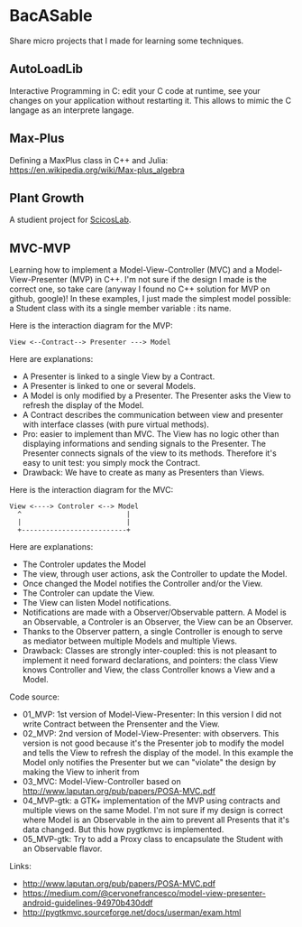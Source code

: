 # BacASable

Share micro projects that I made for learning some techniques.

## AutoLoadLib

Interactive Programming in C: edit your C code at runtime, see your changes on your application without restarting it.
This allows to mimic the C langage as an interprete langage.

## Max-Plus

Defining a MaxPlus class in C++ and Julia:
https://en.wikipedia.org/wiki/Max-plus_algebra

## Plant Growth

A studient project for [ScicosLab](http://www.scicoslab.org/).

## MVC-MVP

Learning how to implement a Model-View-Controller (MVC) and a Model-View-Presenter (MVP) in C++. I'm not sure if the design I made is the correct one, so take care (anyway I found no C++ solution for MVP on github, google)! In these examples, I just made the simplest model possible: a Student class with its a single member variable : its name.

Here is the interaction diagram for the MVP:

```
View <--Contract--> Presenter ---> Model
```

Here are explanations:
* A Presenter is linked to a single View by a Contract. 
* A Presenter is linked to one or several Models.
* A Model is only modified by a Presenter. The Presenter asks the View to refresh the display of the Model.
* A Contract describes the communication between view and presenter with interface classes (with pure virtual methods).
* Pro: easier to implement than MVC. The View has no logic other than displaying informations and sending signals to the Presenter. The Presenter connects signals of the view to its methods. Therefore it's easy to unit test: you simply mock the Contract.
* Drawback: We have to create as many as Presenters than Views.

Here is the interaction diagram for the MVC:

```
View <----> Controler <--> Model
  ^                          |
  |                          |
  +--------------------------+
```

Here are explanations:
* The Controler updates the Model
* The view, through user actions, ask the Controller to update the Model.
* Once changed the Model notifies the Controller and/or the View.
* The Controler can update the View.
* The View can listen Model notifications.
* Notifications are made with a Observer/Observable pattern. A Model is an Observable, a Controler is an Observer, the View can be an Observer.
* Thanks to the Observer pattern, a single Controller is enough to serve as mediator between multiple Models and multiple Views.
* Drawback: Classes are strongly inter-coupled: this is not pleasant to implement it need forward declarations, and pointers: the class View knows Controller and View, the class Controller knows a View and a Model. 

Code source:
* 01_MVP: 1st version of Model-View-Presenter: In this version I did not write Contract between the Prensenter and the View.
* 02_MVP: 2nd version of Model-View-Presenter: with observers. This version is not good because it's the Presenter job to modify the model and tells the View to refresh the display of the model. In this example the Model only notifies the Presenter but we can "violate" the design by making the View to inherit from 
* 03_MVC: Model-View-Controller based on http://www.laputan.org/pub/papers/POSA-MVC.pdf
* 04_MVP-gtk: a GTK+ implementation of the MVP using contracts and multiple views on the same Model. I'm not sure if my design is correct where Model is an Observable in the aim to prevent all Presents that it's data changed. But this how pygtkmvc is implemented.
* 05_MVP-gtk: Try to add a Proxy class to encapsulate the Student with an Observable flavor.

Links:
* http://www.laputan.org/pub/papers/POSA-MVC.pdf
* https://medium.com/@cervonefrancesco/model-view-presenter-android-guidelines-94970b430ddf
* http://pygtkmvc.sourceforge.net/docs/userman/exam.html
